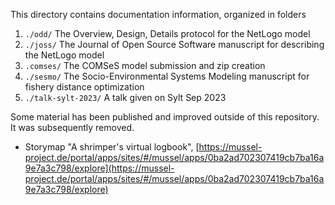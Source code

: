 <!--
SPDX-FileCopyrightText: Helmholtz-Zentrum hereon GmbH
SPDX-FileContributor: Carsten Lemmen
SPDX-License-Identifier: CC0-1.0
-->

This directory contains documentation information, organized in folders

1. `./odd/` The Overview, Design, Details protocol for the NetLogo model
2. `./joss/` The Journal of Open Source Software manuscript for describing the NetLogo model
3. `.comses/` The COMSeS model submission and zip creation
4. `./sesmo/` The Socio-Environmental Systems Modeling manuscript for fishery distance optimization
5. `./talk-sylt-2023/` A talk given on Sylt Sep 2023

Some material has been published and improved outside of this repository. It was
subsequently removed.

- Storymap "A shrimper's virtual logbook", [https://mussel-project.de/portal/apps/sites/#/mussel/apps/0ba2ad702307419cb7ba16a9e7a3c798/explore](https://mussel-project.de/portal/apps/sites/#/mussel/apps/0ba2ad702307419cb7ba16a9e7a3c798/explore)
